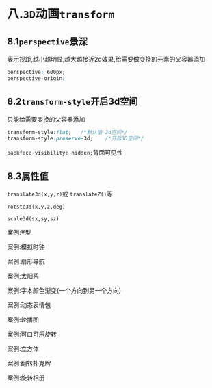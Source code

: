 # 八.`3D`动画`transform`

## 8.1`perspective`景深

表示视距,越小越明显,越大越接近2d效果,给需要做变换的元素的父容器添加

```css
perspective: 600px;
perspective-origin:
```

## 8.2`transform-style`开启3d空间

只能给需要变换的父容器添加

```css
transform-style:flat;	/*默认值 2d空间*/
transform-style:preserve-3d;	/*开启3D空间*/
```

`backface-visibility: hidden;`背面可见性

## 8.3属性值

`translate3d(x,y,z)`或	`translateZ()`等

`rotste3d(x,y,z,deg)`

`scale3d(sx,sy,sz)`





案例:💗型

案例:模拟时钟

案例:扇形导航

案例;太阳系

案例:字本颜色渐变(一个方向到另一个方向)

案例:动态表情包

案例:轮播图

案例:可口可乐旋转

案例:立方体

案例:翻转扑克牌

案例:旋转相册
